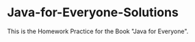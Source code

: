 Java-for-Everyone-Solutions
=====================

This is the Homework Practice for the Book "Java for Everyone".
